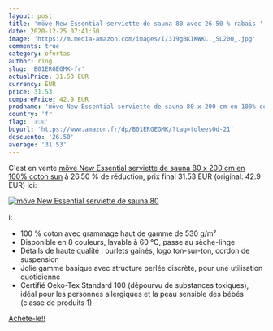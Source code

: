 ```yaml
---
layout: post
title: 'möve New Essential serviette de sauna 80 avec 26.50 % rabais '
date: 2020-12-25 07:41:50
image: 'https://m.media-amazon.com/images/I/319gBKIKWKL._SL200_.jpg'
comments: true
category: ofertas
author: ring
slug: 'B01ERGEGMK-fr'
actualPrice: 31.53 EUR
currency: EUR
price: 31.53
comparePrice: 42.9 EUR
prodname: 'möve New Essential serviette de sauna 80 x 200 cm en 100% coton  sun'
country: 'fr'
flag: '🇫🇷'
buyurl: 'https://www.amazon.fr/dp/B01ERGEGMK/?tag=tolees0d-21'
descuento: '26.50'
average: '31.53'
---
```


C'est en vente [möve New Essential serviette de sauna 80 x 200 cm en 100% coton  sun](https://www.amazon.fr/dp/B01ERGEGMK/?tag=tolees0d-21)  à  26.50 % de réduction, prix final  31.53 EUR (original: 42.9 EUR) ici:

[![möve New Essential serviette de sauna 80](https://m.media-amazon.com/images/I/319gBKIKWKL._SL200_.jpg)](https://www.amazon.fr/dp/B01ERGEGMK/?tag=tolees0d-21)

ℹ️:

- 100 % coton avec grammage haut de gamme de 530 g/m²
- Disponible en 8 couleurs, lavable à 60 °C, passe au sèche-linge
- Détails de haute qualité : ourlets gainés, logo ton-sur-ton, cordon de suspension
- Jolie gamme basique avec structure perlée discrète, pour une utilisation quotidienne
- Certifié Oeko-Tex Standard 100 (dépourvu de substances toxiques), idéal pour les personnes allergiques et la peau sensible des bébés (classe de produits 1)

[Achète-le!!](https://www.amazon.fr/dp/B01ERGEGMK/?tag=tolees0d-21)
